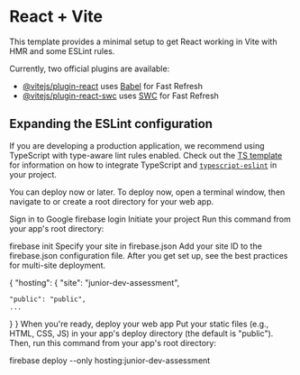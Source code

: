 # React + Vite

This template provides a minimal setup to get React working in Vite with HMR and some ESLint rules.

Currently, two official plugins are available:

- [@vitejs/plugin-react](https://github.com/vitejs/vite-plugin-react/blob/main/packages/plugin-react) uses [Babel](https://babeljs.io/) for Fast Refresh
- [@vitejs/plugin-react-swc](https://github.com/vitejs/vite-plugin-react/blob/main/packages/plugin-react-swc) uses [SWC](https://swc.rs/) for Fast Refresh

## Expanding the ESLint configuration

If you are developing a production application, we recommend using TypeScript with type-aware lint rules enabled. Check out the [TS template](https://github.com/vitejs/vite/tree/main/packages/create-vite/template-react-ts) for information on how to integrate TypeScript and [`typescript-eslint`](https://typescript-eslint.io) in your project.

You can deploy now or later. To deploy now, open a terminal window, then navigate to or create a root directory for your web app.

Sign in to Google
firebase login
Initiate your project
Run this command from your app's root directory:

firebase init
Specify your site in firebase.json
Add your site ID to the firebase.json configuration file. After you get set up, see the best practices for multi-site deployment.

{
"hosting": {
"site": "junior-dev-assessment",

    "public": "public",
    ...

}
}
When you're ready, deploy your web app
Put your static files (e.g., HTML, CSS, JS) in your app's deploy directory (the default is "public"). Then, run this command from your app's root directory:

firebase deploy --only hosting:junior-dev-assessment
